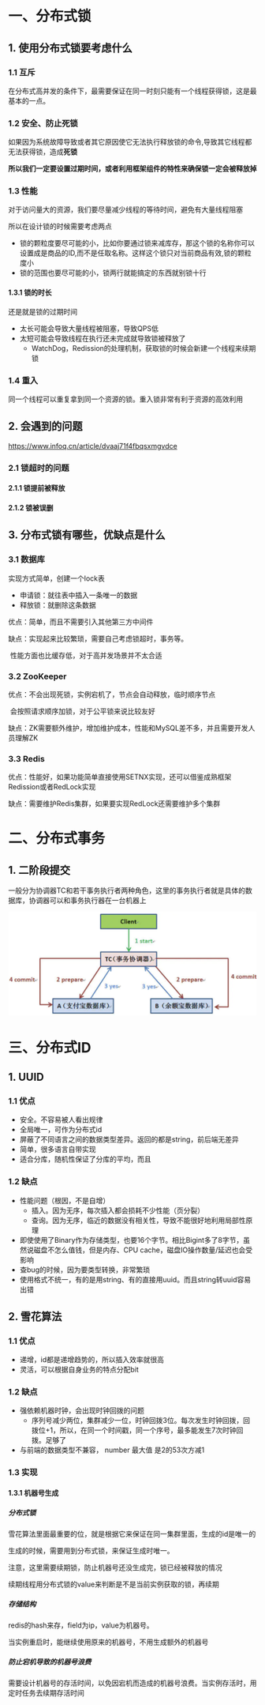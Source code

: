 # 一、分布式锁

## 1. 使用分布式锁要考虑什么

### 1.1  互斥

在分布式高并发的条件下，最需要保证在同一时刻只能有一个线程获得锁，这是最基本的一点。



### 1.2 安全、防止死锁

如果因为系统故障导致或者其它原因使它无法执行释放锁的命令,导致其它线程都无法获得锁，造成**死锁**

**所以我们一定要设置过期时间，或者利用框架组件的特性来确保锁一定会被释放掉**



### 1.3 性能

对于访问量大的资源，我们要尽量减少线程的等待时间，避免有大量线程阻塞

所以在设计锁的时候需要考虑两点

- 锁的颗粒度要尽可能的小，比如你要通过锁来减库存，那这个锁的名称你可以设置成是商品的ID,而不是任取名称。这样这个锁只对当前商品有效,锁的颗粒度小
- 锁的范围也要尽可能的小，锁两行就能搞定的东西就别锁十行



#### 1.3.1 锁的时长

还是就是锁的过期时间

- 太长可能会导致大量线程被阻塞，导致QPS低
- 太短可能会导致线程在执行还未完成就导致锁被释放了
  - WatchDog，Redission的处理机制，获取锁的时候会新建一个线程来续期锁



### 1.4 重入

同一个线程可以重复拿到同一个资源的锁。重入锁非常有利于资源的高效利用







## 2. 会遇到的问题

https://www.infoq.cn/article/dvaaj71f4fbqsxmgvdce

### 2.1 锁超时的问题

#### 2.1.1 锁提前被释放

#### 2.1.2  锁被误删





## 3. 分布式锁有哪些，优缺点是什么

### 3.1 数据库

实现方式简单，创建一个lock表

- 申请锁：就往表中插入一条唯一的数据
- 释放锁：就删除这条数据

优点：简单，而且不需要引入其他第三方中间件

缺点：实现起来比较繁琐，需要自己考虑锁超时，事务等。

​			性能方面也比缓存低，对于高并发场景并不太合适



### 3.2 ZooKeeper

优点：不会出现死锁，实例宕机了，节点会自动释放，临时顺序节点

​			会按照请求顺序加锁，对于公平锁来说比较友好

缺点：ZK需要额外维护，增加维护成本，性能和MySQL差不多，并且需要开发人员理解ZK



### 3.3 Redis

优点：性能好，如果功能简单直接使用SETNX实现，还可以借鉴成熟框架Redission或者RedLock实现

缺点：需要维护Redis集群，如果要实现RedLock还需要维护多个集群



# 二、分布式事务



## 1. 二阶段提交

一般分为协调器TC和若干事务执行者两种角色，这里的事务执行者就是具体的数据库，协调器可以和事务执行器在一台机器上



![二阶段提交](../docs/两阶段提交.png)





# 三、分布式ID



## 1. UUID 

### 1.1 优点

- 安全。不容易被人看出规律
- 全局唯一，可作为分布式id
- 屏蔽了不同语言之间的数据类型差异。返回的都是string，前后端无差异
- 简单，很多语言自带实现
- 适合分库，随机性保证了分库的平均，而且



### 1.2 缺点

- 性能问题（根因，不是自增）
  - 插入。因为无序，每次插入都会损耗不少性能（页分裂）
  - 查询。因为无序，临近的数据没有相关性，导致不能很好地利用局部性原理
- 即使使用了Binary作为存储类型，也要16个字节。相比Bigint多了8字节，虽然说磁盘不怎么值钱，但是内存、CPU cache，磁盘IO操作数量/延迟也会受影响
- 查bug的时候，因为要类型转换，非常繁琐
- 使用格式不统一，有的是用string、有的直接用uuid。而且string转uuid容易出错









## 2. 雪花算法

### 1.1 优点

- 递增，id都是递增趋势的，所以插入效率就很高
- 灵活，可以根据自身业务的特点分配bit

### 1.2 缺点

- 强依赖机器时钟，会出现时钟回拨的问题
  - 序列号减少两位，集群减少一位，时钟回拨3位。每次发生时钟回拨，回拨位+1，所以，在同一个时间戳，同一个序号，最多能发生7次时钟回拨。足够了
- 与前端的数据类型不兼容， number 最大值 是2的53次方减1

### 1.3 实现

#### 1.3.1 机器号生成



##### 分布式锁

雪花算法里面最重要的位，就是根据它来保证在同一集群里面，生成的id是唯一的

生成的时候，需要用到分布式锁，来保证生成时唯一。



注意，这里需要续期锁，防止机器号还没生成完，锁已经被释放的情况

续期线程用分布式锁的value来判断是不是当前实例获取的锁，再续期



##### 存储结构

redis的hash来存，field为ip，value为机器号。

当实例重启时，能继续使用原来的机器号，不用生成额外的机器号



##### 防止宕机导致的机器号浪费

需要设计机器号的存活时间，以免因宕机而造成的机器号浪费。当实例存活时，用定时任务去续期存活时间



